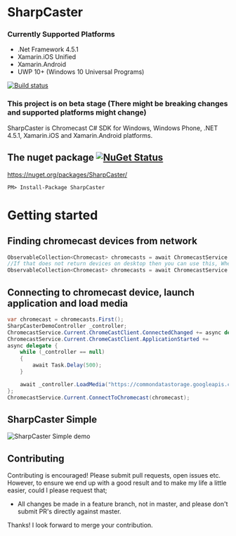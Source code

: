 # SharpCaster

### Currently Supported Platforms
* .Net Framework 4.5.1
* Xamarin.iOS Unified
* Xamarin.Android
* UWP 10+ (Windows 10 Universal Programs)

[![Build status](https://ci.appveyor.com/api/projects/status/myew8u24ry7dbdm0/branch/master?svg=true)](https://ci.appveyor.com/project/tapanila/sharpcaster)

### This project is on beta stage (There might be breaking changes and supported platforms might change)

SharpCaster is Chromecast C# SDK for Windows, Windows Phone, .NET 4.5.1, Xamarin.iOS and Xamarin.Android platforms.

## The nuget package  [![NuGet Status](http://img.shields.io/nuget/v/SharpCaster.svg?style=flat)](https://www.nuget.org/packages/SharpCaster/)

https://nuget.org/packages/SharpCaster/

    PM> Install-Package SharpCaster

# Getting started

## Finding chromecast devices from network
```cs
ObservableCollection<Chromecast> chromecasts = await ChromecastService.Current.StartLocatingDevices();
//If that does not return devices on desktop then you can use this, Where 192.168.1.2 is your machines local ip
ObservableCollection<Chromecast> chromecasts = await ChromecastService.Current.StartLocatingDevices("192.168.1.2);
```
## Connecting to chromecast device, launch application and load media
```cs
var chromecast = chromecasts.First();
SharpCasterDemoController _controller;
ChromecastService.Current.ChromeCastClient.ConnectedChanged += async delegate { if (_controller == null)_controller = await ChromecastService.Current.ChromeCastClient.LaunchSharpCaster(); };
ChromecastService.Current.ChromeCastClient.ApplicationStarted += 
async delegate { 
	while (_controller == null)
	{
		await Task.Delay(500);
	}

	await _controller.LoadMedia("https://commondatastorage.googleapis.com/gtv-videos-bucket/CastVideos/mp4/DesigningForGoogleCast.mp4", "video/mp4");
};
ChromecastService.Current.ConnectToChromecast(chromecast);
```    

## SharpCaster Simple

![SharpCaster Simple demo](https://raw.githubusercontent.com/tapanila/SharpCaster/master/Assets/SharpCaster.Simple.Demo.gif)

## Contributing
Contributing is encouraged! Please submit pull requests, open issues etc. However, to ensure we end up with a good result and to make my life a little easier, could I please request that;

* All changes be made in a feature branch, not in master, and please don't submit PR's directly against master.

Thanks! I look forward to merge your contribution.
